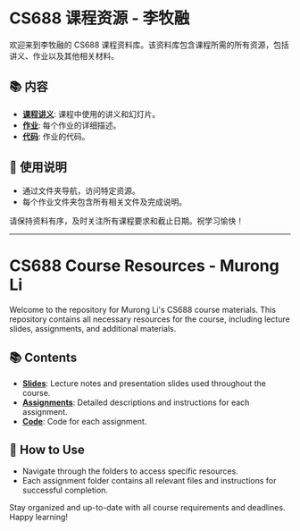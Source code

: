 # CS688 课程资源 - 李牧融

欢迎来到李牧融的 CS688 课程资料库。该资料库包含课程所需的所有资源，包括讲义、作业以及其他相关材料。

## 📚 内容
- **[课程讲义](https://github.com/Li-Murong/CS688/blob/29f25660c3ab6d392035bea91cae0b174990299e/Slides)**: 课程中使用的讲义和幻灯片。
- **[作业](https://github.com/Li-Murong/CS688/blob/29f25660c3ab6d392035bea91cae0b174990299e/Assignments)**: 每个作业的详细描述。
- **[代码](https://github.com/Li-Murong/CS688/blob/29f25660c3ab6d392035bea91cae0b174990299e/Code)**: 作业的代码。

## 📝 使用说明
- 通过文件夹导航，访问特定资源。
- 每个作业文件夹包含所有相关文件及完成说明。

请保持资料有序，及时关注所有课程要求和截止日期。祝学习愉快！

---

# CS688 Course Resources - Murong Li

Welcome to the repository for Murong Li's CS688 course materials. This repository contains all necessary resources for the course, including lecture slides, assignments, and additional materials.

## 📚 Contents
- **[Slides](https://github.com/Li-Murong/CS688/blob/29f25660c3ab6d392035bea91cae0b174990299e/Slides)**: Lecture notes and presentation slides used throughout the course.
- **[Assignments](https://github.com/Li-Murong/CS688/blob/29f25660c3ab6d392035bea91cae0b174990299e/Assignments)**: Detailed descriptions and instructions for each assignment.
- **[Code](https://github.com/Li-Murong/CS688/blob/29f25660c3ab6d392035bea91cae0b174990299e/Code)**: Code for each assignment.

## 📝 How to Use
- Navigate through the folders to access specific resources.
- Each assignment folder contains all relevant files and instructions for successful completion.

Stay organized and up-to-date with all course requirements and deadlines. Happy learning!
